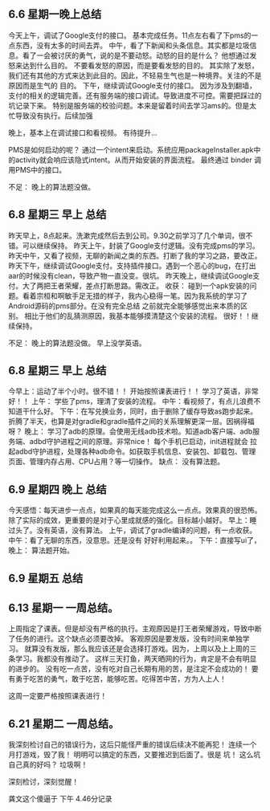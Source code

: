 ## 6.6 星期一晚上总结

今天上午，调试了Google支付的接口。 基本完成任务。11点左右看了下pms的一点东西，没有太多的时间去弄。
中午，看了下新闻和头条信息。其实都是垃圾信息。看了一会被讨厌的勇气，说的是不要动怒。动怒的目的是什么？ 他想通过发怒来达到什么目的。 不要看发怒的原因，而是要看发怒的目的。
其实除了发怒，我们还有其他的方式来达到此目的。因此，不轻易生气也是一种境界。关注的不是原因而是生气的 目的。 下午，继续调试Google支付的接口。
因为涉及到翻墙，支付的相关的逻辑完善。还有服务端的接口调试。导致进度不可控。需要把踩过的坑记录下来。 特别是服务端的校验问题。本来是留着时间去学习ams的。但是太忙导致没有执行。后续加强

晚上，基本上在调试接口和看视频。 有待提升...

PMS是如何启动的呢？ 通过一个intent来启动。系统应用packageInstaller.apk中的activity就会响应该隐式intent。从而开始安装的界面流程。 最终通过 binder
调用PMS中的接口。

不足： 晚上的算法题没做。

## 6.8 星期三 早上 总结

昨天早上，8点起来。洗漱完成然后去到公司。9.30之前学习了几个单词，很不错。可以继续保持。 昨天上午，封装了Google支付逻辑。没有完成pms的学习。
昨天中午，又看了视频，无聊的新闻之类的东西。打断了我的学习之路，要改正。
昨天下午，继续调试Google支付。支持插件接口。遇到一个恶心的bug，在打出aar的时候没有clean，导致产物一直没变。很坑。
昨天晚上，继续调试Google支付。大了两把王者荣耀，差点打断思路。需改正。 收获：
碰到一个apk安装的问题。看着宗桓和啊敏手足无措的样子，我内心稳得一笔。因为我系统的学习了Android源码的pms部分。在没有完全总结 之前就完全能够感觉出来本质的区别。
相比于他们的乱猜测原因，我基本能够摸清楚这个安装的流程。 很好！！继续保持。

不足： 晚上的算法题没做。 早上没学英语。

## 6.8 星期三 早上 总结

今早上：运动了半个小时。很不错！！ 开始按照课表进行！！ 学习了英语，非常好！！ 上午： 学些了pms，理清了安装的流程。 中午：看视频了，有点儿浪费不知道干什么好。
下午：在写兑换业务，同时，由于删除了缓存导致as跑步起来。折腾了半天，也算是对gradle和gradle插件之间的关系理解更深一层。因祸得福呀？ 晚上：
学习了adb的原理。会使用无线adb技术啦。知道adb客户端、adb服务端、adbd守护进程之间的原理。非常nice！ 每个手机已启动，init进程就会
拉起adbd守护进程，处理各种adb命令。如获取手机信息、安装包、卸载包、管理页面、管理内存占用、CPU占用？等一切操作。 缺点： 没有算法题。

## 6.9 星期四 晚上 总结

今天感悟：每天进步一点点，如果真的每天能完成这么一点点。效果真的很恐怖。除了实际的成效，更重要的是对于心里成就感的强化。目标越小越好。 早上：睡过头了。没有英语，没有算法。
上午，调试了gradle编译的问题，有一点收获。 中午：看了无聊的东西，没意思。还是没有 好好利用起来。。 下午：直接写ui了， 晚上： 算法题开始。

## 6.9 星期五 总结

## 6.13 星期一 一周总结。

上周指定了课表。但是却没有严格的执行。主观原因是打王者荣耀游戏，导致中断了任务的进行。这个缺点必须要改掉。 客观原因是要发版，没有时间来单独学习。
就算没有发版，那么我应该还是会选择打游戏。因为，上周以及上上周的三条学习。我都没有推动了。 这样三天打鱼，两天晒网的行为，肯定是不会有明显的进步的。
没有吃一点苦，没有吃对自己长期有用的苦，是注定不会成功的！ 要有勇于吃苦的勇气，敢于吃苦，能够吃苦。吃得苦中苦，方为人上人！

这周一定要严格按照课表进行！

## 6.21 星期二 一周总结。

我深刻检讨自己的错误行为，这后只能怪严重的错误后续决不能再犯！ 连续一个月打游戏，毁了我！ 明明可以搞定的东西，又要推迟到后面了。很是 坑！ 这么坑自己真的好吗？ 垃圾啊！

深刻检讨，深刻觉醒！

龚文这个傻逼于 下午 4.46分记录























